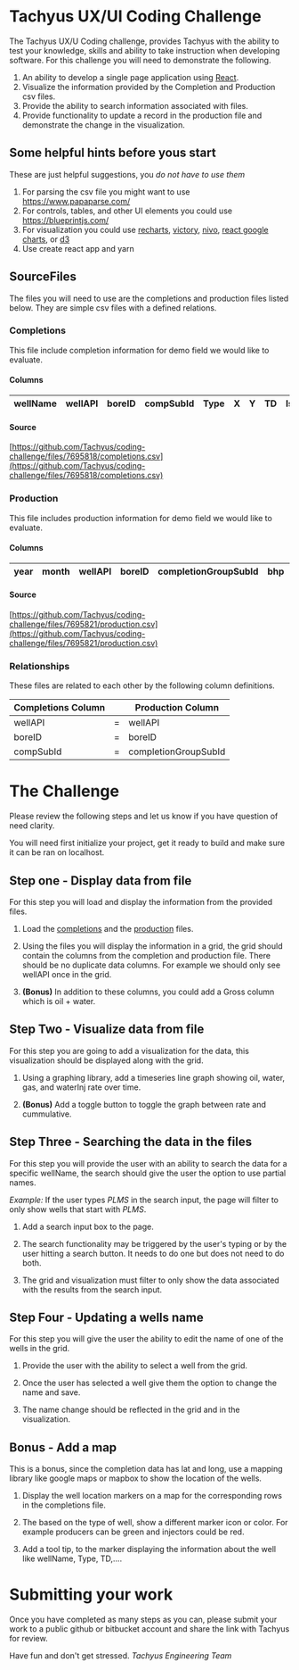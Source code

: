 # Tachyus UX/UI Coding Challenge
The Tachyus UX/U Coding challenge, provides Tachyus with the ability to test your knowledge, skills and ability to take instruction when developing software. For this challenge you will need to demonstrate the following.

1. An ability to develop a single page application using [React](https://reactjs.org/).
2. Visualize the information provided by the Completion and Production csv files.  
3. Provide the ability to search information associated with files.
4. Provide functionality to update a record in the production file and demonstrate the change in the visualization.



## Some helpful hints before yous start
These are just helpful suggestions, you _do not have to use them_

1. For parsing the csv file you might want to use https://www.papaparse.com/
2. For controls, tables, and other UI elements you could use https://blueprintjs.com/
3. For visualization you could use [recharts](https://github.com/recharts/recharts), [victory](https://github.com/FormidableLabs/victory), [nivo](https://github.com/plouc/nivo), [react google charts](https://react-google-charts.com/), or [d3](https://d3js.org/)
4. Use create react app and yarn


## SourceFiles
The files you will need to use are the completions and production files listed below. They are simple csv files with a defined relations.


### Completions
This file include completion information for demo field we would like to evaluate. 

#### Columns
|wellName|wellAPI|boreID|compSubId|Type|X|Y|TD|IsHorizontal|reservoir|faultBlock|compartment|maxBHP|long|lat|
|--------|-------|------|---------|----|-|-|--|------------|---------|----------|-----------|------|----|---|

#### Source
[https://github.com/Tachyus/coding-challenge/files/7695818/completions.csv](https://github.com/Tachyus/coding-challenge/files/7695818/completions.csv)


### Production
This file includes production information for demo field we would like to evaluate. 

#### Columns
|year|month|wellAPI|boreID|completionGroupSubId|bhp|oil|water|gas|waterInj|compl|flowDays|pressure|status|
|----|-----|-------|------|--------------------|---|---|-----|---|--------|-----|--------|--------|------|


#### Source
[https://github.com/Tachyus/coding-challenge/files/7695821/production.csv](https://github.com/Tachyus/coding-challenge/files/7695821/production.csv)

### Relationships
These files are related to each other by the following column definitions.

|Completions Column|   |Production Column   |
|------------------|---|--------------------|
|wellAPI           | = |wellAPI             |
|boreID            | = |boreID              |
|compSubId         | = |completionGroupSubId|

# The Challenge
Please review the following steps and let us know if you have question of need clarity.

You will need first initialize your project, get it ready to build and make sure it can be ran on localhost. 

## Step one - Display data from file
For this step you will load and display the information from the provided files.

1. Load the [completions](https://github.com/Tachyus/coding-challenge/files/7695818/completions.csv) and the [production](https://github.com/Tachyus/coding-challenge/files/7695821/production.csv) files.

2. Using the files you will display the information in a grid, the grid should contain the columns from the completion and production file. There should be no duplicate data columns. For example we should only see wellAPI once in the grid.

3. **(Bonus)** In addition to these columns, you could add a Gross column which is oil + water.

## Step Two - Visualize data from file
For this step you are going to add a visualization for the data, this visualization should be displayed along with the grid. 

1. Using a graphing library, add a timeseries line graph showing oil, water, gas, and waterInj rate over time.

2. **(Bonus)** Add a toggle button to toggle the graph between rate and cummulative.

## Step Three - Searching the data in the files
For this step you will provide the user with an ability to search the data for a specific wellName, the search should give the user the option to use partial names. 

*Example:* If the user types _PLMS_ in the search input, the page will filter to only show wells that start with _PLMS_.

1. Add a search input box to the page. 

2. The search functionality may be triggered by the user's typing or by the user hitting a search button. It needs to do one but does not need to do both. 

3. The grid and visualization must filter to only show the data associated with the results from the search input.

## Step Four - Updating a wells name
For this step you will give the user the ability to edit the name of one of the wells in the grid. 

1. Provide the user with the ability to select a well from the grid.

2. Once the user has selected a well give them the option to change the name and save.

3. The name change should be reflected in the grid and in the visualization. 

## Bonus - Add a map
This is a bonus, since the completion data has lat and long, use a mapping library like google maps or mapbox to show the location of the wells.

1. Display the well location markers on a map for the corresponding rows in the completions file. 

2. The based on the type of well, show a different marker icon or color. For example producers can be green and injectors could be red. 

3. Add a tool tip, to the marker displaying the information about the well like wellName, Type, TD,....


# Submitting your work
Once you have completed as many steps as you can, please submit your work to a public github or bitbucket account and share the link with Tachyus for review. 

Have fun and don't get stressed. 
*Tachyus Engineering Team*
